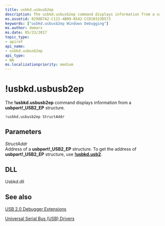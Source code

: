 ```yaml
---
title: usbkd.usbusb2ep
description: The usbkd.usbusb2ep command displays information from a usbport _USB2_EP structure.
ms.assetid: 0298D7A2-C121-4B09-8542-CCD10323D573
keywords: ["usbkd.usbusb2ep Windows Debugging"]
ms.author: domars
ms.date: 05/23/2017
topic_type:
- apiref
api_name:
- usbkd.usbusb2ep
api_type:
- NA
ms.localizationpriority: medium
---
```


# !usbkd.usbusb2ep


The **!usbkd.usbusb2ep** command displays information from a **usbport!\_USB2\_EP** structure.

```
!usbkd.usbusb2ep StructAddr
```

## <span id="ddk__devobj_dbg"></span><span id="DDK__DEVOBJ_DBG"></span>Parameters


<span id="_______StructAddr______"></span><span id="_______structaddr______"></span><span id="_______STRUCTADDR______"></span> *StructAddr*   
Address of a **usbport!\_USB2\_EP** structure. To get the address of **usbport!\_USB2\_EP** structure, use [**!usbkd.usb2**](-usbkd-usb2.md).

## <span id="DLL"></span><span id="dll"></span>DLL


Usbkd.dll

## <span id="see_also"></span>See also


[USB 2.0 Debugger Extensions](usb-2-0-extensions.md)

[Universal Serial Bus (USB) Drivers](http://go.microsoft.com/fwlink/p?LinkID=227351)

 

 






